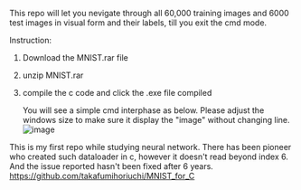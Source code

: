 This repo will let you nevigate through all 60,000 training images and 6000 test images in visual form and their labels, till you exit the cmd mode.


Instruction:
1. Download the MNIST.rar file
2. unzip MNIST.rar
3. compile the c code and click the .exe file compiled

   You will see a simple cmd interphase as below. Please adjust the windows size to make sure it display the "image" without changing line.
   ![image](https://github.com/HengchunSong/MNIST-Dataset-Loader-in-C/assets/25832977/3bcfb7f6-085d-43b1-b763-4fd5e218fbeb)

This is my first repo while studying neural network. There has been pioneer who created such dataloader in c, however it doesn't read beyond index 6. 
And the issue reported hasn't been fixed after 6 years.
https://github.com/takafumihoriuchi/MNIST_for_C
